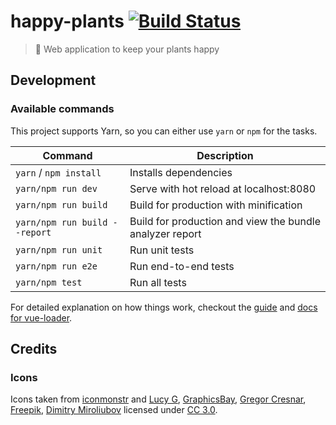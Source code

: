 # happy-plants [![Build Status](https://travis-ci.com/morkro/happy-plants.svg?token=jraMM7KwaR9EEq8wiKZk&branch=master)](https://travis-ci.com/morkro/happy-plants)

> 🌵 Web application to keep your plants happy

## Development
### Available commands
This project supports Yarn, so you can either use `yarn` or `npm` for the tasks.

| Command | Description |
| ------- | ----------- |
| `yarn` / `npm install` | Installs dependencies |
| `yarn/npm run dev` | Serve with hot reload at localhost:8080 |
| `yarn/npm run build` | Build for production with minification |
| `yarn/npm run build --report` | Build for production and view the bundle analyzer report |
| `yarn/npm run unit` | Run unit tests |
| `yarn/npm run e2e` | Run end-to-end tests |
| `yarn/npm test` | Run all tests |


For detailed explanation on how things work, checkout the [guide](http://vuejs-templates.github.io/webpack/) and [docs for vue-loader](http://vuejs.github.io/vue-loader).

## Credits
### Icons
Icons taken from [iconmonstr](https://iconmonstr.com) and [Lucy G](http://www.flaticon.com/authors/lucy-g), [GraphicsBay](http://www.flaticon.com/authors/graphicsbay), [Gregor Cresnar](http://www.flaticon.com/authors/gregor-cresnar), [Freepik](http://www.freepik.com), [Dimitry Miroliubov](http://www.flaticon.com/authors/dimitry-miroliubov) licensed under [CC 3.0](http://creativecommons.org/licenses/by/3.0/).
